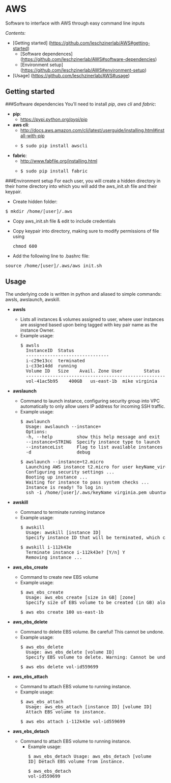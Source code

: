 # AWS
Software to interface with AWS through easy command line inputs

*Contents:*
* [Getting started] (https://github.com/leschzinerlab/AWS#getting-started)
	* [Software dependences] (https://github.com/leschzinerlab/AWS#software-dependencies)
	* [Environment setup] (https://github.com/leschzinerlab/AWS#environment-setup)
* [Usage] (https://github.com/leschzinerlab/AWS#usage)

## Getting started

###Software dependencies 
You'll need to install *pip*, *aws cli* and *fabric*: 
* **pip**: 
	* https://pypi.python.org/pypi/pip
* **aws cli**:
	* http://docs.aws.amazon.com/cli/latest/userguide/installing.html#install-with-pip
	* <pre>$ sudo pip install awscli</pre>
* **fabric**: 
	* http://www.fabfile.org/installing.html
	* <pre>$ sudo pip install fabric</pre>

###Environment setup
For each user, you will create a hidden directory in their home directory into which you will add the aws_init.sh file and their keypair.  

* Create hidden folder: 
<pre>$ mkdir /home/[user]/.aws</pre>

* Copy aws_init.sh file & edit to include credentials

* Copy keypair into directory, making sure to modify permissions of file using <pre>chmod 600</pre>

* Add the following line to .bashrc file: 
<pre>source /home/[user]/.aws/aws_init.sh</pre>

## Usage
The underlying code is written in python and aliased to simple commands: awsls, awslaunch, awskill. 

* **awsls**
	* Lists all instances & volumes assigned to user, where user instances are assigned based upon being tagged with key pair name as the instance Owner. 
	* Example usage: 
		<pre>$ awsls
		InstanceID	Status
		-------------------------------
		i-c29e13cc	terminated
		i-c33e14dd	running
		Volume ID	Size	Avail. Zone	User		Status
		-------------------------------------------------------------------------
		vol-41ac5b95	400GB	us-east-1b	mike_virginia	in-use</pre>

* **awslaunch**
	* Command to launch instance, configuring security group into VPC automatically to only allow users IP address for incoming SSH traffic.
	* Example usage: 
		<pre>$ awslaunch
		Usage: awslaunch --instance=<instanceType>
		Options:
  		-h, --help         show this help message and exit
  		--instance=STRING  Specify instance type to launch
  		--instanceList     Flag to list available instances
  		-d                 debug</pre>
		<pre>$ awslaunch --instance=t2.micro
		Launching AWS instance t2.micro for user keyName_virginia
		Configuring security settings ...
		Booting up instance ...
		Waiting for instance to pass system checks ...
		Instance is ready! To log in:
		ssh -i /home/[user]/.aws/keyName_virginia.pem ubuntu@54.209.133.219</pre>

* **awskill**
	* Command to terminate running instance 
	* Example usage: 
		<pre>$ awskill
		Usage: awskill [instance ID]
		Specify instance ID that will be terminated, which can be found using "awsls"</pre>
		<pre>$ awskill i-112k43e
		Terminate instance i-112k43e? [Y/n] Y
		Removing instance ...</pre>

* **aws_ebs_create**
	* Command to create new EBS volume
	* Example usage: 
		<pre>$ aws_ebs_create 
		Usage: aws_ebs_create [size in GB] [zone]
		Specify size of EBS volume to be created (in GB) along with availability zone (e.g. us-east-1b)</pre>
		<pre>$ aws_ebs_create 100 us-east-1b</pre>

* **aws_ebs_delete**
	* Command to delete EBS volume. Be careful! This cannot be undone.
	* Example usage: 
		<pre>$ aws_ebs_delete 
		Usage: aws_ebs_delete [volume ID]
		Specify EBS volume to delete. Warning: Cannot be undone!!</pre>
		<pre>$ aws_ebs_delete vol-id559699</pre>

* **aws_ebs_attach**
	* Command to attach EBS volume to running instance.
	* Example usage: 
		<pre>$ aws_ebs_attach 
		Usage: aws_ebs_attach [instance ID] [volume ID]
		Attach EBS volume to instance.</pre>
		<pre>$ aws_ebs_attach i-112k43e vol-id559699</pre>

* **aws_ebs_detach**
	* Command to attach EBS volume to running instance.
        * Example usage:
                <pre>$ aws_ebs_detach
                Usage: aws_ebs_detach [volume ID]
                Detach EBS volume from instance.</pre>
                <pre>$ aws_ebs_detach vol-id559699</pre>


